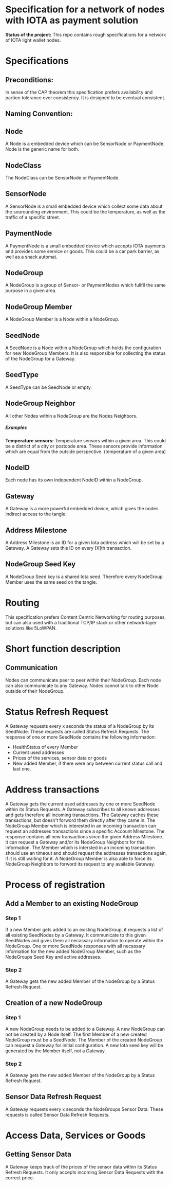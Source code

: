 # Specification for a network of nodes with IOTA as payment solution

**Status of the project:** This repo contains rough specifications for a network of IOTA light wallet nodes.

# Specifications

## Preconditions:

In sense of the CAP theorem this specification prefers availability and partion tolerance over consistency. It is designed to be eventual consistent.

## Naming Convention:

## Node

A Node is a embedded device which can be SensorNode or PaymentNode. Node is the generic name for both.

## NodeClass

The NodeClass can be SensorNode or PaymentNode.

## SensorNode

A SensorNode is a small embedded device which collect some data about the sourounding environment. This could be the temperature, as well as the traffic of a specific street.

## PaymentNode

A PaymentNode is a small embedded device which accepts IOTA payments and provides some service or goods. This could be a car park barrier, as well as a snack automat.

## NodeGroup

A NodeGroup is a group of Sensor- or PaymentNodes which fullfil the same purpose in a given area.

## NodeGroup Member

A NodeGroup Member is a Node within a NodeGroup.

## SeedNode

A SeedNode is a Node within a NodeGroup which holds the configuration for new NodeGroup Members. It is also responsible for collecting the status of the NodeGroup for a Gateway.

## SeedType

A SeedType can be SeedNode or empty.

## NodeGroup Neighbor

All other Nodes within a NodeGroup are the Nodes Neighbors.

##### Examples

**Temperature sensors:** Temperature sensors within a given area. This could be a district of a city or postcode area. These sensors provide information which are equal from the outside perspective. (temperature of a given area)

## NodeID

Each node has its own independent NodeID within a NodeGroup.

## Gateway

A Gateway is a more powerful embedded device, which gives the nodes indirect access to the tangle.


## Address Milestone

A Address Milestone is an ID for a given Iota address which will be set by a Gateway. A Gateway sets this ID on every [X]th transaction.

## NodeGroup Seed Key

A NodeGroup Seed key is a shared Iota seed. Therefore every NodeGroup Member uses the same seed on the tangle.

# Routing

This specification prefers Content Centric Networking for routing purposes, but can also used with a traditional TCP/IP stack or other network-layer solutions like 5LoWPAN.

# Short function description

## Communication

Nodes can communicate peer to peer within their NodeGroup. Each node can also communicate to any Gateway. Nodes cannot talk to other Node outside of their NodeGroup.


# Status Refresh Request
A Gateway requests every x seconds the status of a NodeGroup by its SeedNode. These requests are called Status Refresh Requests.
The response of one or more SeedNode contains the following information:
- HealthStatus of every Member
- Current used addresses
- Prices of the services, sensor data or goods
- New added Member, if there were any between current status call and last one.


# Address transactions
A Gateway gets the current used addresses by one or more SeedNode within its Status Requests. A Gateway subscribes to all known addresses and gets therefore all incoming transactions. The Gateway caches these transactions, but doesn't forword them directly after they came in. The NodeGroup Member which is interested in an incoming transaction can request an addresses transactions since a specific Account Milestone. The response contains all new transactions since the given Address Milestone. It can request a Gateway and/or its NodeGroup Neighbors for this information. The Member which is intersted in an incoming transaction should use an timeout and should request the addresses transactions again, if it is still waiting for it. A NodeGroup Member is also able to force its NodeGroup Neighbors to forword its request to any available Gateway.

# Process of registration

## Add a Member to an existing NodeGroup

### Step 1
If a new Member gets added to an existing NodeGroup, it requests a list of all existing SeedNodes by a Gateway. It communicate to this given SeedNodes and gives them all necassary information to operate within the NodeGroup. One or more SeedNode responses with all necassary information for the new added NodeGroup Member, such as the NodeGroups Seed Key and active addresses.

### Step 2
A Gateway gets the new added Member of the NodeGroup by a Status Refresh Request.

## Creation of a new NodeGroup

### Step 1
A new NodeGroup needs to be added to a Gateway. A new NodeGroup can not be created by a Node itself. The first Member of a new created NodeGroup must be a SeedNode. The Member of the created NodeGroup can request a Gateway for initial configuration. A new Iota seed key will be generated by the Member itself, not a Gateway.

### Step 2
A Gateway gets the new added Member of the NodeGroup by a Status Refresh Request.

## Sensor Data Refresh Request
A Gateway requests every x seconds the NodeGroups Sensor Data. These requests is called Sensor Data Refresh Requests.

# Access Data, Services or Goods

## Getting Sensor Data
A Gateway keeps track of the prices of the sensor data within its Status Refresh Requests. It only accepts incoming Sensor Data Requests with the correct price.

